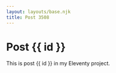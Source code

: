 ```yaml
---
layout: layouts/base.njk
title: Post 3508
---
```


# Post {{ id }}

This is post {{ id }} in my Eleventy project.

